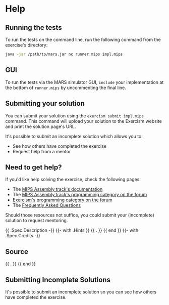 # Help

## Running the tests

To run the tests on the command line, run the following command from the exercise's directory:

```bash
java -jar /path/to/mars.jar nc runner.mips impl.mips
```

## GUI

To run the tests via the MARS simulator GUI, `include` your implementation at the bottom of `runner.mips`
by uncommenting the final line.

## Submitting your solution

You can submit your solution using the `exercism submit impl.mips` command.
This command will upload your solution to the Exercism website and print the solution page's URL.

It's possible to submit an incomplete solution which allows you to:

- See how others have completed the exercise
- Request help from a mentor

## Need to get help?

If you'd like help solving the exercise, check the following pages:

- The [MIPS Assembly track's documentation](https://exercism.org/docs/tracks/mips)
- The [MIPS Assembly track's programming category on the forum](https://forum.exercism.org/c/programming/mips)
- [Exercism's programming category on the forum](https://forum.exercism.org/c/programming/5)
- The [Frequently Asked Questions](https://exercism.org/docs/using/faqs)

Should those resources not suffice, you could submit your (incomplete) solution to request mentoring.

{{ .Spec.Description -}}
{{- with .Hints }}
{{ . }}
{{ end }}
{{- with .Spec.Credits -}}
## Source

{{ . }}
{{ end }}
## Submitting Incomplete Solutions
It's possible to submit an incomplete solution so you can see how others have completed the exercise.
